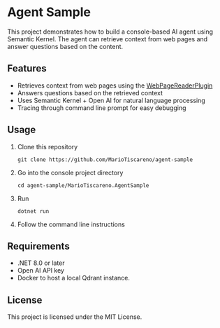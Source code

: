 # Agent Sample

This project demonstrates how to build a console-based AI agent using Semantic Kernel. The agent can retrieve context from web pages and answer questions based on the content.

## Features

- Retrieves context from web pages using the [WebPageReaderPlugin](cci:2://file:///c:/Users/mario/source/repos/agent-sample/MarioTiscareno.AgentSample/WebPageReaderPlugin.cs:15:0-149:1)
- Answers questions based on the retrieved context
- Uses Semantic Kernel + Open AI for natural language processing
- Tracing through command line prompt for easy debugging

## Usage

1. Clone this repository

   ```
   git clone https://github.com/MarioTiscareno/agent-sample
   ```

2. Go into the console project directory

   ```
   cd agent-sample/MarioTiscareno.AgentSample
   ```

3. Run

   ```
   dotnet run
   ```

4. Follow the command line instructions

## Requirements

- .NET 8.0 or later
- Open AI API key
- Docker to host a local Qdrant instance.

## License

This project is licensed under the MIT License.
